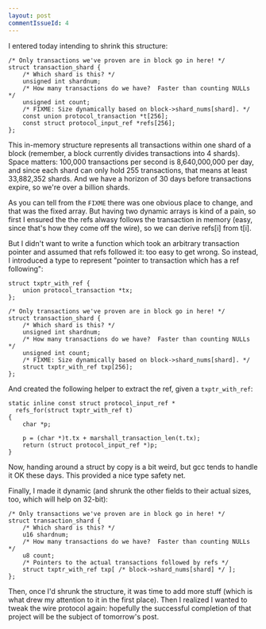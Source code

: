 ```yaml
---
layout: post
commentIssueId: 4
---
```

I entered today intending to shrink this structure:

	/* Only transactions we've proven are in block go in here! */
	struct transaction_shard {
		/* Which shard is this? */
		unsigned int shardnum;
		/* How many transactions do we have?  Faster than counting NULLs */
		unsigned int count;
		/* FIXME: Size dynamically based on block->shard_nums[shard]. */
		const union protocol_transaction *t[256];
		const struct protocol_input_ref *refs[256];
	};

This in-memory structure represents all transactions within one shard
of a block (remember, a block currently divides transactions into 4
shards).  Space matters: 100,000 transactions per second is
8,640,000,000 per day, and since each shard can only hold 255
transactions, that means at least 33,882,352 shards.  And we have a
horizon of 30 days before transactions expire, so we're over a
billion shards.

As you can tell from the `FIXME` there was one obvious place to change,
and that was the fixed array.  But having two dynamic arrays is kind
of a pain, so first I ensured the the refs alwasy follows the transaction
in memory (easy, since that's how they come off the wire), so we can
derive refs[i] from t[i].

But I didn't want to write a function which took an arbitrary
transaction pointer and assumed that refs followed it: too easy to get
wrong.  So instead, I introduced a type to represent "pointer to
transaction which has a ref following":

	struct txptr_with_ref {
		union protocol_transaction *tx;
	};

	/* Only transactions we've proven are in block go in here! */
	struct transaction_shard {
		/* Which shard is this? */
		unsigned int shardnum;
		/* How many transactions do we have?  Faster than counting NULLs */
		unsigned int count;
		/* FIXME: Size dynamically based on block->shard_nums[shard]. */
		struct txptr_with_ref txp[256];
	};

And created the following helper to extract the ref, given a `txptr_with_ref`:

	static inline const struct protocol_input_ref *
	  refs_for(struct txptr_with_ref t)
	{
		char *p;
	
		p = (char *)t.tx + marshall_transaction_len(t.tx);
		return (struct protocol_input_ref *)p;
	}

Now, handing around a struct by copy is a bit weird, but gcc tends to
handle it OK these days.  This provided a nice type safety net.

Finally, I made it dynamic (and shrunk the other fields to their
actual sizes, too, which will help on 32-bit):

	/* Only transactions we've proven are in block go in here! */
	struct transaction_shard {
		/* Which shard is this? */
		u16 shardnum;
		/* How many transactions do we have?  Faster than counting NULLs */
		u8 count;
		/* Pointers to the actual transactions followed by refs */
		struct txptr_with_ref txp[ /* block->shard_nums[shard] */ ];
	};

Then, once I'd shrunk the structure, it was time to add more stuff
(which is what drew my attention to it in the first place).  Then I
realized I wanted to tweak the wire protocol again: hopefully the
successful completion of that project will be the subject of
tomorrow's post.
